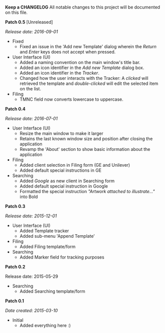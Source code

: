 **Keep a CHANGELOG**
All notable changes to this project will be documented on this file.

**Patch 0.5** [Unreleased]

_Release date: 2016-09-01_

* Fixed
    * Fixed an issue in the 'Add new Template' dialog wherein the _Return_ and _Enter_ keys does not accept when pressed.
* User Interface (UI)
    * Added a naming convention on the main window's title bar. 
	* Added an icon identifier in the _Add new Template_ dialog box.
	* Added an icon identifier in the _Tracker_.
	* Changed how the user interacts with the Tracker: A _clicked_ will retrieved the template and _double-clicked_ will edit the selected item on the list.
* Filing
    * TMNC field now converts lowercase to uppercase.
    
**Patch 0.4**

_Release date: 2016-07-01_

* User Interface (UI)
    * Resize the main window to make it larger 
    * Retains the last known window size and position after closing the application
    * Revamp the 'About' section to show basic information about the application
* Filing
    * Added client selection in Filing form (GE and Unilever)
    * Added default special instructions in GE
* Searching
    * Added _Google_ as new client in Searching form
    * Added default special instruction in Google
    * Formatted the special instruction _"Artwork attached to illustrate..."_ into Bold 

**Patch 0.3**

_Release date: 2015-12-01_

* User Interface (UI)
    * Added Template tracker
    * Added sub-menu 'Append Template'      
* Filing
    * Added Filing template/form
* Searching
    * Added Marker field for tracking purposes

**Patch 0.2**

Release date: 2015-05-29

* Searching
    * Added Searching template/form

**Patch 0.1**

_Date created: 2015-03-10_

* Initial
    * Added everything here :)